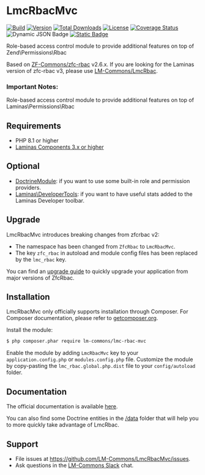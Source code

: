 # LmcRbacMvc

[![Build](https://github.com/visto9259/LmcRbacMvc/actions/workflows/build_test.yml/badge.svg)](https://github.com/visto9259/LmcRbacMvc/actions/workflows/build_test.yml)
[![Version](https://poser.pugx.org/lm-commons/lmc-rbac-mvc/version)](//packagist.org/packages/lm-commons/lmc-rbac-mvc)
[![Total Downloads](https://poser.pugx.org/lm-commons/lmc-rbac-mvc/downloads)](//packagist.org/packages/lm-commons/lmc-rbac-mvc)
[![License](https://poser.pugx.org/lm-commons/lmc-rbac-mvc/license)](//packagist.org/packages/lm-commons/lmc-rbac-mvc)
[![Coverage Status](https://coveralls.io/repos/github/LM-Commons/LmcRbacMvc/badge.svg?branch=master)](https://coveralls.io/github/LM-Commons/LmcRbacMvc?branch=master)
![Dynamic JSON Badge](https://img.shields.io/badge/dynamic/json?url=https%3A%2F%2Fapi.github.com%2Frepos%2Flm-commons%2Flmcrbacmvc%2Fproperties%2Fvalues&query=%24%5B%3A1%5D.value&label=Maintenance%20Status)
[![Static Badge](https://img.shields.io/badge/Chat_on-Slack-blue)](https://join.slack.com/t/lm-commons/shared_invite/zt-2gankt2wj-FTS45hp1W~JEj1tWvDsUHQ)

Role-based access control module to provide additional features on top of Zend\Permissions\Rbac

Based on [ZF-Commons/zfc-rbac](https://github.com/ZF-Commons/zfc-rbac) v2.6.x. If you are looking for the Laminas version of zfc-rbac v3, please use [LM-Commons/LmcRbac](https://github.com/LM-Commons/LmcRbac).

### Important Notes:  
<!-- [![Scrutinizer Code Quality](https://scrutinizer-ci.com/g/LM-Commons/LmcRbacMvc/badges/quality-score.png?b=master)](https://scrutinizer-ci.com/g/LM-Commons/LmcRbacMvc/?branch=master) -->

Role-based access control module to provide additional features on top of Laminas\Permissions\Rbac

## Requirements

- PHP 8.1 or higher
- [Laminas Components 3.x or higher](http://www.github.com/laminas)


## Optional

- [DoctrineModule](https://github.com/doctrine/DoctrineModule): if you want to use some built-in role and permission providers.
- [Laminas\DeveloperTools](https://github.com/laminas/Laminas\DeveloperTools): if you want to have useful stats added to
the Laminas Developer toolbar.

## Upgrade

LmcRbacMvc introduces breaking changes from zfcrbac v2:
- The namespace has been changed from `ZfcRbac` to `LmcRbacMvc`. 
- The key `zfc_rbac` in autoload and module config files has been replaced
by the `lmc_rbac` key.

You can find an [upgrade guide](UPGRADE.md) to quickly upgrade your application from major versions of ZfcRbac.

## Installation

LmcRbacMvc only officially supports installation through Composer. For Composer documentation, please refer to
[getcomposer.org](http://getcomposer.org/).

Install the module:

```sh
$ php composer.phar require lm-commons/lmc-rbac-mvc
```
Enable the module by adding `LmcRbacMvc` key to your `application.config.php` or `modules.config.php` file. Customize the module by copy-pasting
the `lmc_rbac.global.php.dist` file to your `config/autoload` folder.

## Documentation

The official documentation is available [here](https://lm-commons.github.io/LmcRbacMvc).

You can also find some Doctrine entities in the [/data](/data) folder that will help you to more quickly take advantage
of LmcRbac.

## Support

- File issues at https://github.com/LM-Commons/LmcRbacMvc/issues.
- Ask questions in the [LM-Commons Slack](https://join.slack.com/t/lm-commons/shared_invite/zt-2gankt2wj-FTS45hp1W~JEj1tWvDsUHQ) chat.
